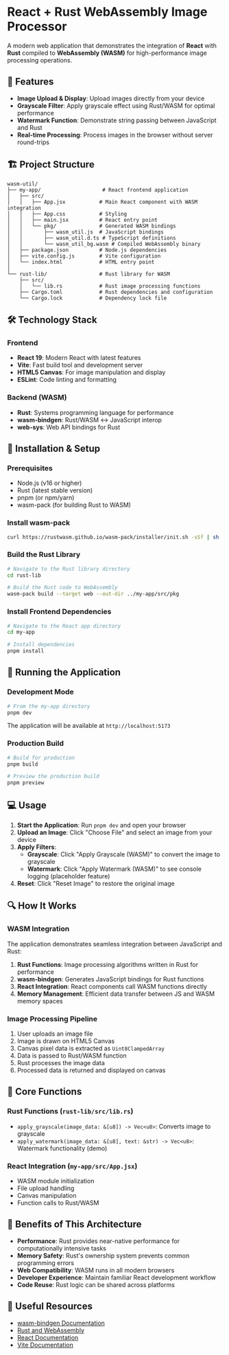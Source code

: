 # React + Rust WebAssembly Image Processor

A modern web application that demonstrates the integration of **React** with **Rust** compiled to **WebAssembly (WASM)** for high-performance image processing operations.

## 🚀 Features

- **Image Upload & Display**: Upload images directly from your device
- **Grayscale Filter**: Apply grayscale effect using Rust/WASM for optimal performance
- **Watermark Function**: Demonstrate string passing between JavaScript and Rust
- **Real-time Processing**: Process images in the browser without server round-trips

## 🏗️ Project Structure

```text
wasm-util/
├── my-app/                    # React frontend application
│   ├── src/
│   │   ├── App.jsx           # Main React component with WASM integration
│   │   ├── App.css           # Styling
│   │   ├── main.jsx          # React entry point
│   │   └── pkg/              # Generated WASM bindings
│   │       ├── wasm_util.js  # JavaScript bindings
│   │       ├── wasm_util.d.ts # TypeScript definitions
│   │       └── wasm_util_bg.wasm # Compiled WebAssembly binary
│   ├── package.json          # Node.js dependencies
│   ├── vite.config.js        # Vite configuration
│   └── index.html            # HTML entry point
│
└── rust-lib/                 # Rust library for WASM
    ├── src/
    │   └── lib.rs            # Rust image processing functions
    ├── Cargo.toml            # Rust dependencies and configuration
    └── Cargo.lock            # Dependency lock file
```

## 🛠️ Technology Stack

### Frontend

- **React 19**: Modern React with latest features
- **Vite**: Fast build tool and development server
- **HTML5 Canvas**: For image manipulation and display
- **ESLint**: Code linting and formatting

### Backend (WASM)

- **Rust**: Systems programming language for performance
- **wasm-bindgen**: Rust/WASM ↔ JavaScript interop
- **web-sys**: Web API bindings for Rust

## 🔧 Installation & Setup

### Prerequisites

- Node.js (v16 or higher)
- Rust (latest stable version)
- pnpm (or npm/yarn)
- wasm-pack (for building Rust to WASM)

### Install wasm-pack

```bash
curl https://rustwasm.github.io/wasm-pack/installer/init.sh -sSf | sh
```

### Build the Rust Library

```bash
# Navigate to the Rust library directory
cd rust-lib

# Build the Rust code to WebAssembly
wasm-pack build --target web --out-dir ../my-app/src/pkg
```

### Install Frontend Dependencies

```bash
# Navigate to the React app directory
cd my-app

# Install dependencies
pnpm install
```

## 🚀 Running the Application

### Development Mode

```bash
# From the my-app directory
pnpm dev
```

The application will be available at `http://localhost:5173`

### Production Build

```bash
# Build for production
pnpm build

# Preview the production build
pnpm preview
```

## 💻 Usage

1. **Start the Application**: Run `pnpm dev` and open your browser
2. **Upload an Image**: Click "Choose File" and select an image from your device
3. **Apply Filters**:
   - **Grayscale**: Click "Apply Grayscale (WASM)" to convert the image to grayscale
   - **Watermark**: Click "Apply Watermark (WASM)" to see console logging (placeholder feature)
4. **Reset**: Click "Reset Image" to restore the original image

## 🔍 How It Works

### WASM Integration

The application demonstrates seamless integration between JavaScript and Rust:

1. **Rust Functions**: Image processing algorithms written in Rust for performance
2. **wasm-bindgen**: Generates JavaScript bindings for Rust functions
3. **React Integration**: React components call WASM functions directly
4. **Memory Management**: Efficient data transfer between JS and WASM memory spaces

### Image Processing Pipeline

1. User uploads an image file
2. Image is drawn on HTML5 Canvas
3. Canvas pixel data is extracted as `Uint8ClampedArray`
4. Data is passed to Rust/WASM function
5. Rust processes the image data
6. Processed data is returned and displayed on canvas

## 🧩 Core Functions

### Rust Functions (`rust-lib/src/lib.rs`)

- `apply_grayscale(image_data: &[u8]) -> Vec<u8>`: Converts image to grayscale
- `apply_watermark(image_data: &[u8], text: &str) -> Vec<u8>`: Watermark functionality (demo)

### React Integration (`my-app/src/App.jsx`)

- WASM module initialization
- File upload handling
- Canvas manipulation
- Function calls to Rust/WASM

## 🎯 Benefits of This Architecture

- **Performance**: Rust provides near-native performance for computationally intensive tasks
- **Memory Safety**: Rust's ownership system prevents common programming errors
- **Web Compatibility**: WASM runs in all modern browsers
- **Developer Experience**: Maintain familiar React development workflow
- **Code Reuse**: Rust logic can be shared across platforms

## 🔗 Useful Resources

- [wasm-bindgen Documentation](https://rustwasm.github.io/wasm-bindgen/)
- [Rust and WebAssembly](https://rustwasm.github.io/docs/book/)
- [React Documentation](https://react.dev/)
- [Vite Documentation](https://vitejs.dev/)